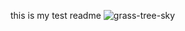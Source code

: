 this is my test readme
![grass-tree-sky](https://github.com/user-attachments/assets/d890485f-c863-4c8d-8cd2-8955e067eb49.png)



